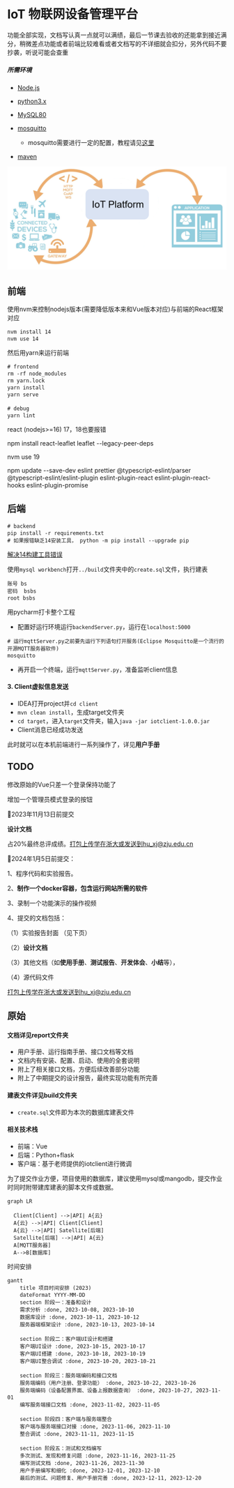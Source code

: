 # IoT 物联网设备管理平台



功能全部实现，文档写认真一点就可以满绩，最后一节课去验收的还能拿到接近满分，稍微差点功能或者前端比较难看或者文档写的不详细就会扣分，另外代码不要抄袭，听说可能会查重

#####  所需环境

+ [Node.js](https://nodejs.org/en/download)

+ [python3.x]( https://www.python.org/getit/)

+ [MySQL80](https://dev.mysql.com/downloads/mysql/)

+ [mosquitto](https://mosquitto.org/download/)

  + mosquitto需要进行一定的配置，教程请见[这里](https://www.cnblogs.com/dissun/p/10505007.html)

+ [maven](https://maven.apache.org/download.cgi)

<img src="report/pic/demo.png" style="zoom:60%;" />

## 前端

使用nvm来控制nodejs版本(需要降低版本来和Vue版本对应)与前端的React框架对应

```shell
nvm install 14
nvm use 14
```

然后用yarn来运行前端

```shell
# frontend
rm -rf node_modules
rm yarn.lock
yarn install
yarn serve

# debug
yarn lint
```





react (nodejs>=16) 17，18也要报错

npm install react-leaflet leaflet --legacy-peer-deps

nvm use 19

npm update --save-dev eslint prettier @typescript-eslint/parser @typescript-eslint/eslint-plugin eslint-plugin-react eslint-plugin-react-hooks eslint-plugin-promise

## 后端

```shell
# backend
pip install -r requirements.txt
# 如果报错缺乏14安装工具， python -m pip install --upgrade pip
```

[解决14构建工具错误](https://blog.csdn.net/u012637358/article/details/123214825)



使用`mysql workbench`打开`../build`文件夹中的`create.sql`文件，执行建表

```
账号 bs
密码  bsbs
root bsbs
```

用pycharm打卡整个工程

+ 配置好运行环境运行`backendServer.py`，运行在`localhost:5000`

```shell
# 运行mqttServer.py之前要先运行下列语句打开服务(Eclipse Mosquitto是一个流行的开源MQTT服务器软件)
mosquitto
```

+ 再开启一个终端，运行`mqttServer.py`，准备监听client信息

#### 3. Client虚拟信息发送

+ IDEA打开project并`cd client`
+ `mvn clean install`，生成target文件夹
+ `cd target`，进入`target`文件夹，输入`java -jar iotclient-1.0.0.jar`
+ Client消息已经成功发送



此时就可以在本机前端进行一系列操作了，详见**用户手册**

## TODO

修改原始的Vue只差一个登录保持功能了

增加一个管理员模式登录的按钮

🙅‍2023年11月13日前提交

**设计文档**

占20%最终总评成绩。打包上传学在浙大或发送到hu_xj@zju.edu.cn



🙅‍2024年1月5日前提交： 

1、程序代码和实验报告。 

2、**制作一个docker容器，包含运行网站所需的软件** 

3、录制一个功能演示的操作视频

4、提交的文档包括： 

（1）实验报告封面 （见下页） 

（2）**设计文档** 

（3）其他文档（如**使用手册**、**测试报告**、**开发体会**、**小结**等）， 

（4）源代码文件 

打包上传学在浙大或发送到hu_xj@zju.edu.cn



## 原始

#### 文档详见report文件夹

+ 用户手册、运行指南手册、接口文档等文档
+ 文档内有安装、配置、启动、使用的全套说明
+ 附上了相关接口文档，方便后续改善部分功能
+ 附上了中期提交的设计报告，最终实现功能有所完善

#### 建表文件详见build文件夹

+ `create.sql`文件即为本次的数据库建表文件

#### 相关技术栈

+ 前端：Vue
+ 后端：Python+flask
+ 客户端：基于老师提供的iotclient进行微调

 

为了提交作业方便，项目使用的数据库，建议使用mysql或mangodb，提交作业时同时附带建库建表的脚本文件或数据。 



```mermaid
graph LR

  Client[Client] -->|API| A{云}
  A{云} -->|API| Client[Client]
  A{云} -->|API| Satellite[后端]
  Satellite[后端] -->|API| A{云}
  A[MQTT服务器]
  A-->B[数据库]

```

时间安排

```mermaid
gantt
    title 项目时间安排 (2023)
    dateFormat YYYY-MM-DD
    section 阶段一：准备和设计
    需求分析 :done, 2023-10-08, 2023-10-10
    数据库设计 :done, 2023-10-11, 2023-10-12
    服务器端框架设计 :done, 2023-10-13, 2023-10-14

    section 阶段二：客户端UI设计和搭建
    客户端UI设计 :done, 2023-10-15, 2023-10-17
    客户端UI搭建 :done, 2023-10-18, 2023-10-19
    客户端UI整合调试 :done, 2023-10-20, 2023-10-21

    section 阶段三：服务端编码和接口文档
    服务端编码（用户注册、登录功能） :done, 2023-10-22, 2023-10-26
    服务端编码（设备配置界面、设备上报数据查询） :done, 2023-10-27, 2023-11-01
    编写服务端接口文档 :done, 2023-11-02, 2023-11-05

    section 阶段四：客户端与服务端整合
    客户端与服务端接口对接 :done, 2023-11-06, 2023-11-10
    整合调试 :done, 2023-11-11, 2023-11-15

    section 阶段五：测试和文档编写
    多次测试、发现和修复问题 :done, 2023-11-16, 2023-11-25
    编写测试文档 :done, 2023-11-26, 2023-11-30
    用户手册编写和细化 :done, 2023-12-01, 2023-12-10
    最后的测试、问题修复、用户手册完善 :done, 2023-12-11, 2023-12-20

```


